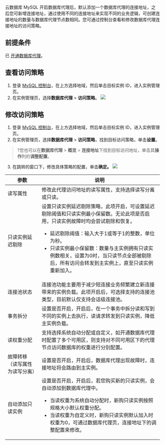 云数据库 MySQL 开启数据库代理后，默认添加一个数据库代理的连接地址，之后您可新增连接地址，通过使用不同的连接地址来实现不同的业务逻辑，可创建连接地址的数量与数据库代理节点数相同。您可通过控制台查看和修改数据库代理连接地址的访问策略。

## 前提条件
已 [开通数据库代理](https://cloud.tencent.com/document/product/236/82231)。

## 查看访问策略
1. 登录 [MySQL 控制台](https://console.cloud.tencent.com/cdb)，在上方选择地域，然后单击目标实例 ID，进入实例管理页。
2. 在实例管理页，选择**数据库代理** > **访问策略**。
![](https://qcloudimg.tencent-cloud.cn/raw/f0b2b826d4f60c0f3d819feaaf8a2977.png)

## 修改访问策略
1. 登录 [MySQL 控制台](https://console.cloud.tencent.com/cdb)，在上方选择地域，然后单击目标实例 ID，进入实例管理页。
2. 在实例管理页，选择**数据库代理** > **访问策略**，找到目标访问策略，单击**设置**。
>?您也可以在**数据库代理** > **概览** > **连接地址**下找到目标访问地址，单击其**操作**列的**调整配置**。
>
3. 在跳转的窗口下，修改具体策略的配置，单击**确定。**
![](https://qcloudimg.tencent-cloud.cn/raw/15b03b20c38d3698a0529cb2609909b9.png)
<table>
<thead><tr><th>参数</th><th>说明</th></tr></thead>
<tbody><tr>
<td>读写属性</td>
<td>修改此代理访问地址的读写属性，支持选择读写分离或只读。</td></tr>
<tr>
<td>只读实例延迟剔除</td>
<td>设置只读实例延迟剔除策略，此项开启，可设置延迟剔除阈值和只读实例最小保留数。无论此项是否启用，只读实例故障时均会尝试剔除和恢复。<ul><li>延迟剔除阈值：输入大于1或等于1的整数，单位为秒。</li><li>只读实例最小保留数：数量与主实例拥有只读实例数相关，设置为0时，当只读节点全部被剔除后，所有访问会转发到主实例上，直至只读实例重新加入。</li></ul></td></tr>
<tr>
<td>连接池状态</td>
<td>连接池功能主要用于减少短连接业务频繁建立新连接带来的实例负载。此项开启后，可选择支持的连接池类型，目前默认仅支持会话级连接池。</td></tr>
<tr>
<td>事务拆分</td>
<td>设置是否开启，开启后，在一个事务中拆分读和写到不同的实例上去执行，读请求转发到只读实例，降低主实例负载。</td></tr>
<tr>
<td>读权重分配</td>
<td>支持选择系统自动分配或自定义，如开通数据库代理时配置了多个可用区，则支持对不同可用区下的代理节点访问数据库的权重进行分别配置。</td></tr>
<tr>
<td>故障转移（读写属性为读写分离）</td>
<td>设置是否开启，开启后，数据库代理出现故障时，连接地址将会路由到主实例。</td></tr>
<tr>
<td>自动添加只读实例</td>
<td>设置是否开启，开启后，若您购买新的只读实例，会自动添加到数据库代理中。<ul><li>当读权重为系统自动分配时，新购只读实例按照规格大小默认权重分配。</li><li>当读权重为自定义时，新购只读实例默认加入时权重为0，可通过数据库代理页，连接地址下的调整配置来修改。</li></ul></td></tr>
</tbody></table>

